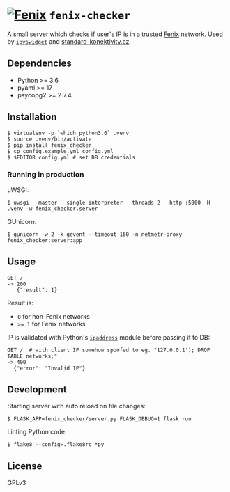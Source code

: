 # [![Fenix](https://fe.nix.cz/images/logo_fenix.png)](https://fe.nix.cz/) `fenix-checker`

A small server which checks if user's IP is in a trusted [Fenix](https://fe.nix.cz/) network. Used by [`ipv6widget`](https://gitlab.labs.nic.cz/labs/ipv6widget) and [standard-konektivity.cz](https://www.standardkonektivity.cz/).

## Dependencies

- Python >= 3.6
- pyaml >= 17
- psycopg2 >= 2.7.4

## Installation

```
$ virtualenv -p `which python3.6` .venv
$ source .venv/bin/activate
$ pip install fenix_checker
$ cp config.example.yml config.yml
$ $EDITOR config.yml # set DB credentials
```

### Running in production

uWSGI:

```
$ uwsgi --master --single-interpreter --threads 2 --http :5000 -H .venv -w fenix_checker.server
```

GUnicorn:

```
$ gunicorn -w 2 -k gevent --timeout 160 -n netmetr-proxy fenix_checker:server:app
```

## Usage

```
GET /
-> 200
   {"result": 1}
```

Result is:

- `0` for non-Fenix networks
- `>= 1` for Fenix networks

IP is validated with Python's [`ipaddress`](https://docs.python.org/3/library/ipaddress.html) module before passing it to DB:

```
GET /  # with client IP somehow spoofed to eg. "127.0.0.1'); DROP TABLE networks;"
-> 400
  {"error": "Invalid IP"}
```

## Development

Starting server with auto reload on file changes:

```
$ FLASK_APP=fenix_checker/server.py FLASK_DEBUG=1 flask run
```

Linting Python code:

```
$ flake8 --config=.flake8rc *py
```

## License

GPLv3
